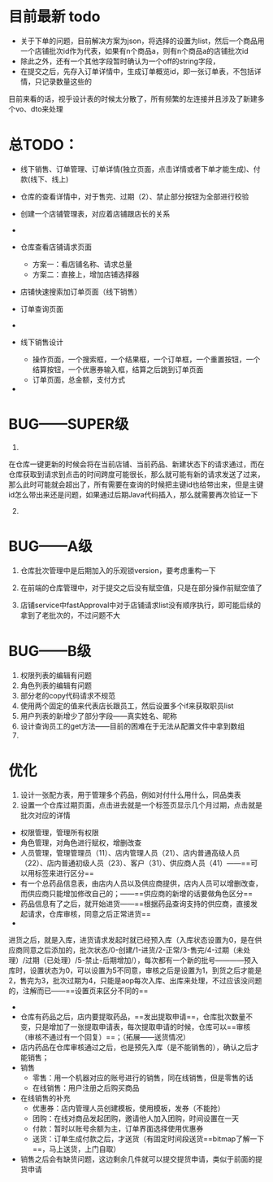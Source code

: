 # 目前最新 todo

* 关于下单的问题，目前解决方案为json，将选择的设置为list，然后一个商品用一个店铺批次id作为代表，如果有n个商品a，则有n个商品a的店铺批次id
* 除此之外，还有一个其他字段暂时确认为一个off的string字段，
* 在提交之后，先存入订单详情中，生成订单概览id，即一张订单表，不包括详情，只记录数量这些的

目前来看的话，视乎设计表的时候太分散了，所有频繁的左连接并且涉及了新建多个vo、dto来处理

# 总TODO：

* 线下销售、订单管理、订单详情(独立页面，点击详情或者下单才能生成)、付款(线下、线上)
* 仓库的查看详情中，对于售完、过期（2）、禁止部分按钮为全部进行校验
* 创建一个店铺管理表，对应着店铺跟店长的关系
*


* 仓库查看店铺请求页面
    * 方案一：看店铺名称、请求总量
    * 方案二：直接上，增加店铺选择器
* 店铺快速搜索加订单页面（线下销售）
* 订单查询页面
*
* 线下销售设计
    * 操作页面，一个搜索框，一个结果框，一个订单框，一个重置按钮，一个结算按钮，一个优惠券输入框，结算之后跳到订单页面
    * 订单页面，总金额，支付方式
*

# BUG——SUPER级

1.

在仓库一键更新的时候会将在当前店铺、当前药品、新建状态下的请求通过，而在仓库获取到请求到点击的时间跨度可能很长，那么就可能有新的请求发送了过来，那么此时可能就会超出了，所有需要在查询的时候把主键id也给带出来，但是主键id怎么带出来还是问题，如果通过后期Java代码插入，那么就需要再次验证一下

2.

# BUG——A级

1. 仓库批次管理中是后期加入的乐观锁version，要考虑重构一下

2. 在前端的仓库管理中，对于提交之后没有赋空值，只是在部分操作前赋空值了

3. 店铺service中fastApproval中对于店铺请求list没有顺序执行，即可能后续的拿到了老批次的，不过问题不大

# BUG——B级

1. 权限列表的编辑有问题
2. 角色列表的编辑有问题
3. 部分老的copy代码请求不规范
4. 使用两个固定的值来代表店长跟员工，然后设置多个if来获取职员list
5. 用户列表的新增少了部分字段——真实姓名、昵称
6. 设计查询员工的get方法——目前的困难在于无法从配置文件中拿到数组
7.

# 优化

1. 设计一张配方表，用于管理多个药品，例如对付什么用什么，同品类表
2. 设置一个仓库过期页面，点击进去就是一个标签页显示几个月过期，点击就是批次对应的详情

* 权限管理，管理所有权限
* 角色管理，对角色进行赋权，增删改查
* 人员管理，管理管理员（11）、店内管理人员（21）、店内普通高级人员（22）、店内普通初级人员（23）、客户（31）、供应商人员（41）——==可以用标签来进行区分==
* 有一个总药品信息表，由店内人员以及供应商提供，店内人员可以增删改查，而供应商只能增加修改自己的；——==供应商的新增的话要做角色区分==
* 药品信息有了之后，就开始进货——==根据药品查询支持的供应商，直接发起请求，仓库审核，同意之后正常进货==
*

进货之后，就是入库，进货请求发起时就已经预入库（入库状态设置为0，是在供应商同意之后添加的，批次状态/0-创建/1-进货/2-正常/3-售完/4-过期（未处理）/过期（已处理）/5-禁止-后期增加/），每次都有一个新的批号————预入库时，设置状态为0，可以设置为5不同意，审核之后是设置为1，到货之后才能是2，售完为3，批次过期为4，只能是aop每次入库、出库来处理，不过应该没问题的，注解而已——==设置页来区分不同的==

*
* 仓库有药品之后，店内要提取药品，==发出提取申请==，仓库批次数量不变，只是增加了一张提取申请表，每次提取申请的时候，仓库可以==审核（审核不通过有一个回复）==；（拓展——送货情况）
* 店内药品在仓库审核通过之后，也是预先入库（是不能销售的），确认之后才能销售；
* 销售
    * 零售：用一个机器对应的账号进行的销售，同在线销售，但是零售的话
    * 在线销售：用户注册之后购买商品
* 在线销售的补充
    * 优惠券：店内管理人员创建模板，使用模板，发券（不能抢）
    * 团购：在线对商品发起团购，邀请他人加入团购，时间设置在一天
    * 付款：暂时以账号余额为主，订单界面选择使用优惠券
    * 送货：订单生成付款之后，才送货（有固定时间段送货==bitmap了解一下==，马上送货，上门自取）
* 销售之后会有缺货问题，这边剩余几件就可以提交提货申请，类似于前面的提货申请





